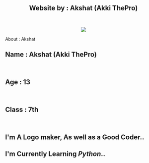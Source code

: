 <h2 align="center"><b>Website by : Akshat (Akki ThePro)</b></h2>
<br>
<p align="center"><a href="https://github.com/Akshat7678/xkshat.github.io"><img src="https://telegra.ph/file/889b424d79978a10cc68c.jpg"></a> 

About : Akshat

<h2 align="left"><b>Name : Akshat (Akki ThePro)</b></h2>
<br>
<h2 align="left"><b>Age : 13</b></h2>
<br>
<h2 align="left"><b>Class : 7th</b></h2>
<br>

## I'm A Logo maker, As well as a Good Coder..
## I'm Currently Learning *Python*..
